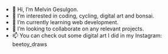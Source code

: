- 👋 Hi, I’m Melvin Gesulgon.
- 👀 I’m interested in coding, cycling, digital art and bonsai.
- 🌱 I’m currently learning web development.
- 💞️ I’m looking to collaborate on any relevant projects.
- 📫 You can check out some digital art I did in my Instagram: beetoy_draws
<!---
Melvin-Gesulgon/Melvin-Gesulgon is a ✨ special ✨ repository because its `README.md` (this file) appears on your GitHub profile.
You can click the Preview link to take a look at your changes.
--->

